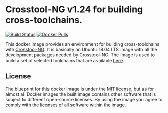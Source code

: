 # Crosstool-NG v1.24 for building cross-toolchains.

[![Build Status](https://dev.azure.com/griffinplus/Cross-Toolchains/_apis/build/status/20?branchName=master)](https://dev.azure.com/griffinplus/Cross-Toolchains/_build/latest?definitionId=20&branchName=master)
[![Docker Pulls](https://img.shields.io/docker/pulls/griffinplus/toolchain-builder.svg)](https://hub.docker.com/r/griffinplus/toolchain-builder/)

This docker image provides an environment for building cross-toolchains with [Crosstool-NG](https://crosstool-ng.github.io/).
It is basically an Ubuntu 18.04 LTS image with all the development packages needed by Crosstool-NG.
The image is used to build a set of selected toolchains that are available [here](https://github.com/GriffinPlus/toolchains).

## License

The blueprint for this docker image is under the [MIT license](https://github.com/GriffinPlus/toolchains/blob/master/LICENSE),
but as for almost all Docker images the built image contains other software that is subject to different open-source licenses.
By using the image you agree to comply with the licenses of all software within the image.
